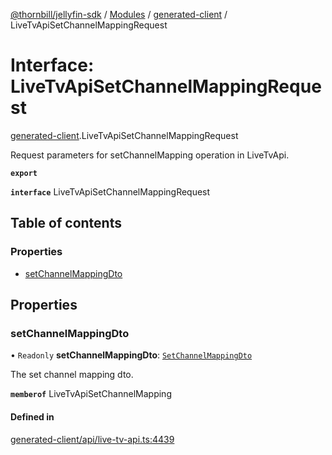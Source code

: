 [@thornbill/jellyfin-sdk](../README.md) / [Modules](../modules.md) / [generated-client](../modules/generated_client.md) / LiveTvApiSetChannelMappingRequest

# Interface: LiveTvApiSetChannelMappingRequest

[generated-client](../modules/generated_client.md).LiveTvApiSetChannelMappingRequest

Request parameters for setChannelMapping operation in LiveTvApi.

**`export`**

**`interface`** LiveTvApiSetChannelMappingRequest

## Table of contents

### Properties

- [setChannelMappingDto](generated_client.LiveTvApiSetChannelMappingRequest.md#setchannelmappingdto)

## Properties

### setChannelMappingDto

• `Readonly` **setChannelMappingDto**: [`SetChannelMappingDto`](generated_client.SetChannelMappingDto.md)

The set channel mapping dto.

**`memberof`** LiveTvApiSetChannelMapping

#### Defined in

[generated-client/api/live-tv-api.ts:4439](https://github.com/thornbill/jellyfin-sdk-typescript/blob/c68c853/src/generated-client/api/live-tv-api.ts#L4439)
